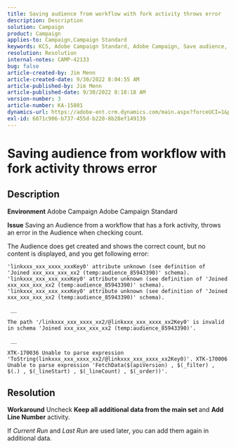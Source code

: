 ```yaml
---
title: Saving audience from workflow with fork activity throws error
description: Description
solution: Campaign
product: Campaign
applies-to: Campaign,Campaign Standard
keywords: KCS, Adobe Campaign Standard, Adobe Campaign, Save audience, workflow, fork activity, throws error, troubleshooting
resolution: Resolution
internal-notes: CAMP-42133
bug: false
article-created-by: Jim Menn
article-created-date: 9/30/2022 8:04:55 AM
article-published-by: Jim Menn
article-published-date: 9/30/2022 8:18:18 AM
version-number: 3
article-number: KA-15801
dynamics-url: https://adobe-ent.crm.dynamics.com/main.aspx?forceUCI=1&pagetype=entityrecord&etn=knowledgearticle&id=22d4478e-9640-ed11-9db1-0022480866ad
exl-id: 6071c906-b737-455d-b220-8b28ef149139
---
```

# Saving audience from workflow with fork activity throws error

## Description


<b>Environment</b>
 Adobe Campaign
 Adobe Campaign Standard

<b>Issue</b>
 Saving an Audience from a workflow that has a fork activity, throws an error in the Audience when checking count.

 The Audience does get created and shows the correct count, but no content is displayed, and you get following error:


```
'linkxxx_xxx_xxxx_xxxKey0' attribute unknown (see definition of 'Joined xxx_xxx_xxx_xx2 (temp:audience_85943390)' schema). 'linkxxx_xxx_xxx_xxxKey0' attribute unknown (see definition of 'Joined xxx_xxx_xxx_xx2 (temp:audience_85943390)' schema). 'linkxxx_xxx_xxx_xxxKey0' attribute unknown (see definition of 'Joined xxx_xxx_xxx_xx2 (temp:audience_85943390)' schema).

 __ 

The path '/linkxxx_xxx_xxxx_xx2/@linkxxx_xxx_xxxx_xx2Key0' is invalid in schema 'Joined xxx_xxx_xxx_xx2 (temp:audience_85943390)'.

 __ 

XTK-170036 Unable to parse expression 'ToString(linkxxx_xxx_xxxx_xx2/@linkxxx_xxx_xxxx_xx2Key0)'. XTK-170006 Unable to parse expression 'FetchData($(apiVersion) , $(_filter) , $(.) , $(_lineStart) , $(_lineCount) , $(_order))'.
```



## Resolution


<b>Workaround</b>
Uncheck <b>Keep all additional data from the main set </b>and <b>Add Line Number</b> activity.

If *Current Run* and *Last Run* are used later, you can add them again in additional data.
